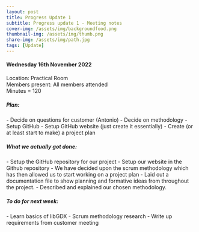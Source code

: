 ```yaml
---
layout: post
title: Progress Update 1
subtitle: Progress update 1 - Meeting notes
cover-img: /assets/img/backgroundfood.png
thumbnail-img: /assets/img/thumb.png
share-img: /assets/img/path.jpg
tags: [Update]
---
```

<h4>Wednesday 16th November 2022</h4> 
<p>Location: Practical Room<br>
Members present: All members attended <br>
Minutes = 120</p>
<h5>Plan:</h5>
- Decide on questions for customer (Antonio)
- Decide on methodology 
- Setup GitHub 
- Setup GitHub website (just create it essentially)
- Create (or at least start to make) a project plan 
<h5>What we actually got done:</h5>
- Setup the GitHub repository for our project
- Setup our website in the Github repository
- We have decided upon the scrum methodology which has then allowed us to start working on a project plan
- Laid out a documentation file to show planning and formative ideas from throughout the project.
- Described and explained our chosen methodology.
<h5>To do for next week:</h5>
- Learn basics of libGDX
- Scrum methodology research
- Write up requirements from customer meeting

